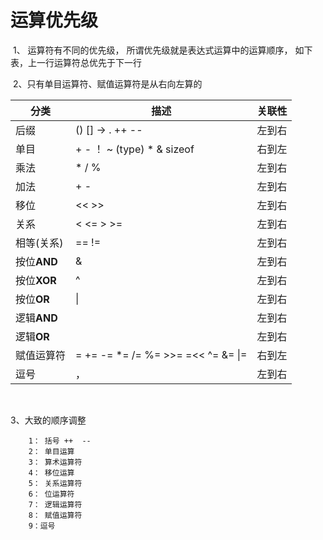 # 运算优先级

​	1、 运算符有不同的优先级， 所谓优先级就是表达式运算中的运算顺序， 如下表，上一行运算符总优先于下一行

​	2、只有单目运算符、赋值运算符是从右向左算的



| 分类        | 描述                                 | 关联性 |
| ----------- | ------------------------------------ | ------ |
| 后缀        | ()  []  ->  .  ++   --               | 左到右 |
| 单目        | +  -  ！ ~   (type)  *  &  sizeof    | 右到左 |
| 乘法        | *  /  %                              | 左到右 |
| 加法        | +  -                                 | 左到右 |
| 移位        | <<  >>                               | 左到右 |
| 关系        | <  <=  > >=                          | 左到右 |
| 相等(关系)  | ==    !=                             | 左到右 |
| 按位**AND** | &                                    | 左到右 |
| 按位**XOR** | ^                                    | 左到右 |
| 按位**OR**  | \|                                   | 左到右 |
| 逻辑**AND** |                                      | 左到右 |
| 逻辑**OR**  |                                      | 左到右 |
| 赋值运算符  | = += -= *= /= %= >>= =<<  ^=  &= \|= | 右到左 |
| 逗号        | ，                                   | 左到右 |

​	

3、大致的顺序调整

		1： 括号 ++  --
		2： 单目运算
		3： 算术运算符
		4： 移位运算
		5： 关系运算符
		6： 位运算符
		7： 逻辑运算符
		8： 赋值运算符
		9：逗号
​		
